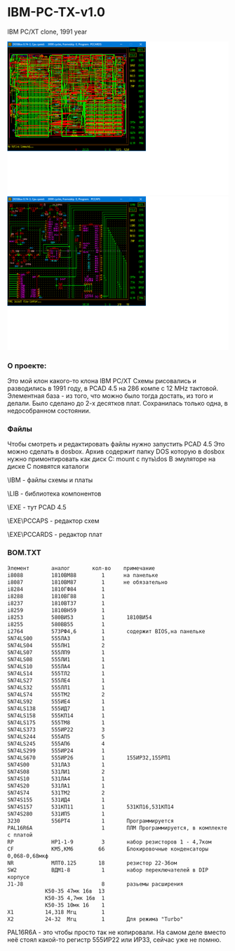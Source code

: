 # IBM-PC-TX-v1.0
IBM PC/XT clone, 1991 year

![](brd.png)
![](sch.png)
### О проекте:
Это мой клон какого-то клона IBM PC/XT
Схемы рисовались и разводились в 1991 году, в PCAD 4.5 на 286 компе с 12 MHz тактовой.
Элементная база - из того, что можно было тогда достать, из того и делали.
Было сделано до 2-х десятков плат. Сохранилась только одна, в недособранном состоянии.

### Файлы
Чтобы смотреть и редактировать файлы нужно запустить PCAD 4.5 
Это можно сделать в dosbox.
Архив содержит папку DOS которую в dosbox нужно примонтировать как диск С:
mount c путь\dos
В эмуляторе на диске C появятся каталоги

\IBM - файлы схемы и платы

\LIB - библиотека компонентов

\EXE - тут PCAD 4.5


\EXE\PCCAPS - редактор схем

\EXE\PCCARDS - редактор плат

### BOM.TXT
```
Элемент       аналог       кол-во    примечание
i8088         1810ВМ88        1      на панельке
i8087         1810BM87        1      не обязательно
i8284         1810ГФ84        1
i8288         1810ВГ88        1
i8237         1810ВТ37        1
i8259         1810ВН59        1
i8253         580ВИ53         1       1810ВИ54
i8255         580ВВ55         1
i2764         573РФ4,6        1       содержит BIOS,на панельке
SN74LS00      555ЛА3          1
SN74LS04      555ЛН1          2
SN74LS07      555ЛП9          1
SN74LS08      555ЛИ1          1
SN74LS10      555ЛА4          1
SN74LS14      555ТЛ2          1
SN74LS27      555ЛЕ4          1
SN74LS32      555ЛЛ1          1
SN74LS74      555ТМ2          2
SN74LS92      555ИЕ4          1
SN74LS138     555ИД7          1
SN74LS158     555КП14         1
SN74LS175     555ТМ8          1
SN74LS373     555ИР22         3
SN74LS244     555АП5          5
SN74LS245     555АП6          4
SN74LS299     555ИР24         1
SN74LS670     555ИР26         1       155ИР32,155РП1
SN74S00       531ЛА3          1
SN74S08       531ЛИ1          2
SN74S10       531ЛА4          1
SN74S20       531ЛА1          1
SN74S74       531ТМ2          2
SN74S155      531ИД4          1
SN74S157      531КП11         1       531КП16,531КП14
SN74S280      531ИП5          1
3230          556РТ4          1       Программируется
PAL16R6A                      1       ПЛМ Программируется, в комплекте с платой
RP            НР1-1-9         3       набор резисторов 1 - 4,7ком
CF            КМ5,КМ6        66       Блокировочные конденсаторы 0,068-0,68мкф
NR            МЛТ0.125       18       резистор 22-36ом
SW2           ВДМ1-8          1       набор переключателей в DIP корпусе
J1-J8                         8       разьемы расширения
            К50-35 47мк 16в  13
            К50-35 4,7мк 16в  1
            К50-35 10мк 16    1
X1          14,318 Мгц        1
X2          24-32  Мгц        1       Для режима "Turbo"
```

PAL16R6A - это чтобы просто так не копировали. На самом деле вместо неё стоял какой-то регистр 555ИР22 или ИР33, сейчас уже не помню. 

